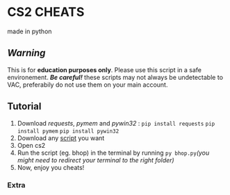 # CS2 CHEATS
made in python

## _Warning_
This is for **education purposes only**. Please use this script in a safe environement. **_Be careful!_** these scripts may not always be undetectable to VAC, preferabily do not use them on your main account.

## Tutorial
1. Download _requests_, _pymem_ and _pywin32_ : 
   ```pip install requests```
   ``` pip install pymem ```
   ``` pip install pywin32 ```
3. Download any [script](https://github.com/mybRset/python-cheats-cs2) you want
4. Open cs2
5. Run the script (eg. bhop) in the terminal by running ``` py bhop.py ```_(you might need to redirect your terminal to the right folder)_
6. Now, enjoy you cheats!

### Extra

